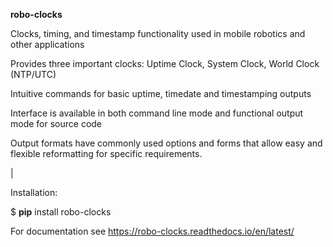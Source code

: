 **robo-clocks** 


Clocks, timing, and timestamp functionality used in mobile robotics and other applications

Provides three important clocks: Uptime Clock, System Clock, World Clock (NTP/UTC)

Intuitive commands for basic uptime, timedate and timestamping outputs

Interface is available in both command line mode and functional output mode for source code

Output formats have commonly used options and forms that allow easy and flexible reformatting for specific requirements.


|


Installation:

$ **pip** install robo-clocks


For documentation see https://robo-clocks.readthedocs.io/en/latest/







